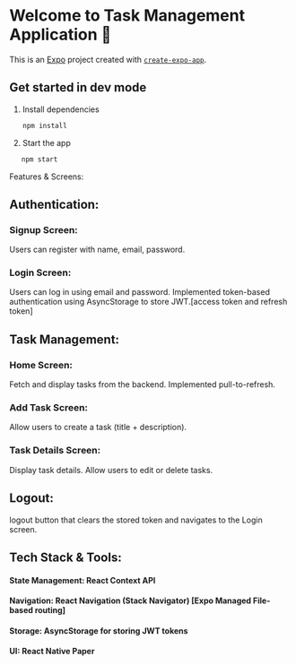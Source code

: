 # Welcome to Task Management Application 👋

This is an [Expo](https://expo.dev) project created with [`create-expo-app`](https://www.npmjs.com/package/create-expo-app).

## Get started in dev mode

1. Install dependencies

   ```bash
   npm install
   ```

2. Start the app

```bash
   npm start
```

Features & Screens:

## Authentication:

### Signup Screen:

Users can register with name, email, password.

### Login Screen:

Users can log in using email and password.
Implemented token-based authentication using AsyncStorage to store JWT.[access token and refresh token]

## Task Management:

### Home Screen:

Fetch and display tasks from the backend.
Implemented pull-to-refresh.

### Add Task Screen:

Allow users to create a task (title + description).

### Task Details Screen:

Display task details.
Allow users to edit or delete tasks.

## Logout:

logout button that clears the stored token and navigates to the Login screen.

## Tech Stack & Tools:

#### State Management: React Context API

#### Navigation: React Navigation (Stack Navigator) [Expo Managed File-based routing]

#### Storage: AsyncStorage for storing JWT tokens

#### UI: React Native Paper
